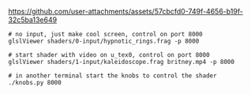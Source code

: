 https://github.com/user-attachments/assets/57cbcfd0-749f-4656-b19f-32c5ba13e649


```
# no input, just make cool screen, control on port 8000
glslViewer shaders/0-input/hypnotic_rings.frag -p 8000

# start shader with video on u_tex0, control on port 8000
glslViewer shaders/1-input/kaleidoscope.frag britney.mp4 -p 8000

# in another terminal start the knobs to control the shader
./knobs.py 8000
```
